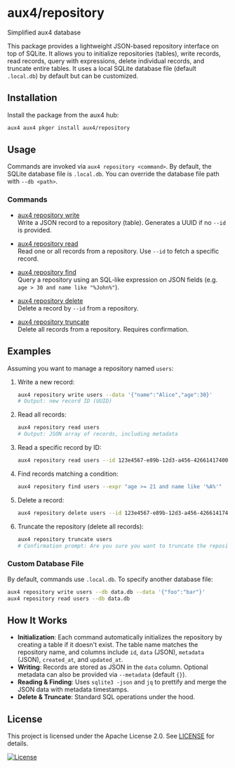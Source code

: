 # aux4/repository

Simplified aux4 database

This package provides a lightweight JSON-based repository interface on top of SQLite. It allows you to initialize repositories (tables), write records, read records, query with expressions, delete individual records, and truncate entire tables. It uses a local SQLite database file (default `.local.db`) by default but can be customized.

## Installation

Install the package from the aux4 hub:

```bash
aux4 aux4 pkger install aux4/repository
```

## Usage

Commands are invoked via `aux4 repository <command>`. By default, the SQLite database file is `.local.db`. You can override the database file path with `--db <path>`.

### Commands

- [aux4 repository write](./commands/repository/write)  
  Write a JSON record to a repository (table). Generates a UUID if no `--id` is provided.

- [aux4 repository read](./commands/repository/read)  
  Read one or all records from a repository. Use `--id` to fetch a specific record.

- [aux4 repository find](./commands/repository/find)  
  Query a repository using an SQL-like expression on JSON fields (e.g. `age > 30 and name like "%John%"`).

- [aux4 repository delete](./commands/repository/delete)  
  Delete a record by `--id` from a repository.

- [aux4 repository truncate](./commands/repository/truncate)  
  Delete all records from a repository. Requires confirmation.

## Examples

Assuming you want to manage a repository named `users`:

1. Write a new record:

   ```bash
   aux4 repository write users --data '{"name":"Alice","age":30}'
   # Output: new record ID (UUID)
   ```

2. Read all records:

   ```bash
   aux4 repository read users
   # Output: JSON array of records, including metadata
   ```

3. Read a specific record by ID:

   ```bash
   aux4 repository read users --id 123e4567-e89b-12d3-a456-426614174000
   ```

4. Find records matching a condition:

   ```bash
   aux4 repository find users --expr "age >= 21 and name like '%A%'"
   ```

5. Delete a record:

   ```bash
   aux4 repository delete users --id 123e4567-e89b-12d3-a456-426614174000
   ```

6. Truncate the repository (delete all records):

   ```bash
   aux4 repository truncate users
   # Confirmation prompt: Are you sure you want to truncate the repository 'users'? This will delete all records.
   ```

### Custom Database File

By default, commands use `.local.db`. To specify another database file:

```bash
aux4 repository write users --db data.db --data '{"foo":"bar"}'
aux4 repository read users --db data.db
```

## How It Works

- **Initialization**: Each command automatically initializes the repository by creating a table if it doesn't exist. The table name matches the repository name, and columns include `id`, `data` (JSON), `metadata` (JSON), `created_at`, and `updated_at`.
- **Writing**: Records are stored as JSON in the `data` column. Optional metadata can also be provided via `--metadata` (default `{}`).
- **Reading & Finding**: Uses `sqlite3 -json` and `jq` to prettify and merge the JSON data with metadata timestamps.
- **Delete & Truncate**: Standard SQL operations under the hood.

## License

This project is licensed under the Apache License 2.0. See [LICENSE](./LICENSE) for details.

[![License](https://img.shields.io/badge/license-apache-blue.svg)](./LICENSE)
